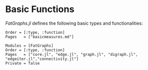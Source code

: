 # Basic Functions
*FatGraphs.jl* defines the following basic types and functionalities:

```@index
Order = [:type, :function]
Pages   = ["basicmeasures.md"]
```

```@autodocs
Modules = [FatGraphs]
Order = [:type, :function]
Pages   = ["core.jl", "edge.jl", "graph.jl", "digraph.jl", "edgeiter.jl","connectivity.jl"]
Private = false
```
